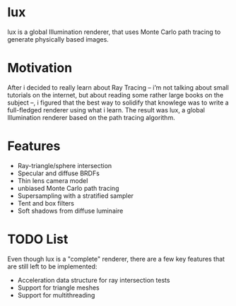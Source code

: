 # lux
lux is a global Illumination renderer, that uses Monte Carlo path tracing to generate physically based images.

# Motivation
After i decided to really learn about Ray Tracing – i’m not talking about small tutorials on the internet, but about reading some rather large books
on the subject –, i figured that the best way to solidify that knowlege was to write a full-fledged renderer using what i learn. The result was lux,
a  global Illumination renderer based on the path tracing algorithm.  

# Features
 - Ray-triangle/sphere intersection
 - Specular and  diffuse BRDFs
 - Thin lens camera model
 - unbiased Monte Carlo path tracing
 - Supersampling with a stratified sampler
 - Tent and box filters
 - Soft shadows from diffuse luminaire

# TODO List
Even though lux is a "complete" renderer, there are a few key features that are still left to be implemented:
  - Acceleration data structure for ray intersection tests
  - Support for triangle meshes
  - Support for multithreading 
